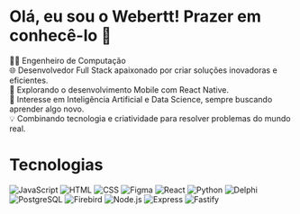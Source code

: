 # Olá, eu sou o Webertt! Prazer em conhecê-lo 👋
👨‍💻 Engenheiro de Computação <br>
🌐 Desenvolvedor Full Stack apaixonado por criar soluções inovadoras e eficientes. <br>
📱 Explorando o desenvolvimento Mobile com React Native. <br>
🚀 Interesse em Inteligência Artificial e Data Science, sempre buscando aprender algo novo. <br>
💡 Combinando tecnologia e criatividade para resolver problemas do mundo real. <br>

# Tecnologias
![JavaScript](https://img.shields.io/badge/javascript-%23007ACC.svg?style=for-the-badge&logo=javascript&logoColor=white)
![HTML](https://img.shields.io/badge/HTML-%23E34F26.svg?style=for-the-badge&logo=html5&logoColor=white)
![CSS](https://img.shields.io/badge/CSS-%231572B6.svg?style=for-the-badge&logo=css3&logoColor=white)
![Figma](https://img.shields.io/badge/Figma-%23F24E1E.svg?style=for-the-badge&logo=figma&logoColor=white)
![React](https://img.shields.io/badge/React-%2361DAFB.svg?style=for-the-badge&logo=react&logoColor=black)
![Python](https://img.shields.io/badge/Python-%233776AB.svg?style=for-the-badge&logo=python&logoColor=white)
![Delphi](https://img.shields.io/badge/Delphi-%23FF8C00.svg?style=for-the-badge&logo=delphi&logoColor=white)
![PostgreSQL](https://img.shields.io/badge/PostgreSQL-%23336791.svg?style=for-the-badge&logo=postgresql&logoColor=white)
![Firebird](https://img.shields.io/badge/Firebird-%231C1C1C.svg?style=for-the-badge&logo=firebird&logoColor=white)
![Node.js](https://img.shields.io/badge/Node.js-%23339933.svg?style=for-the-badge&logo=node.js&logoColor=white)
![Express](https://img.shields.io/badge/Express-%23404d59.svg?style=for-the-badge&logo=express&logoColor=white)
![Fastify](https://img.shields.io/badge/Fastify-%23FF4F00.svg?style=for-the-badge&logo=fastify&logoColor=white)

